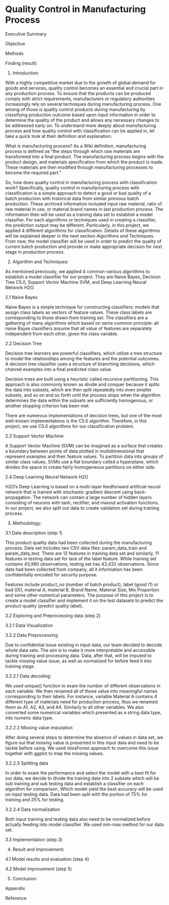 # Quality Control in Manufacturing Process

Executive Summary

Objective

Methods

Finding (result)







1.	Introduction:

With a highly competitive market due to the growth of global demand for goods and services, quality control becomes an essential and crucial part in any production process. To ensure that the products can be produced comply with strict requirements, manufacturers or regulatory authorities increasingly rely on several techniques during manufacturing process. One among of those is quality control products during manufacturing by classifying production outcome based upon input information in order to determine the quality of the product and allows any necessary changes to be addressed early on. To understand more deeply about manufacturing process and how quality control with classification can be applied in, let take a quick look at their definition and explanation.

What is manufacturing process? As a Wiki definition, manufacturing process is defined as “the steps through which raw materials are transformed into a final product. The manufacturing process begins with the product design, and materials specification from which the product is made. These materials are then modified through manufacturing processes to become the required part.”

So, how does quality control in manufacturing process with classification work? Specifically, quality control in manufacturing process with classification is a simple approach to detect a good or bad quality of a batch production with historical data from similar previous batch production. These archived information included input raw material, ratio of raw material in use, or material brand names in last production process. The information then will be used  as a training data set to establish a model classifier. For each algorithms or techniques used in creating a classifier, the prediction output may be different. Particularly, in this project, we applied 4 different algorithms for classification. Details of these algorithms will be explained deeper in the next section Algorithms and Techniques. From now, the model classifier will be used in order to predict the quality of current batch production and provide or make appropriate decision for next stage in production process.

2.	Algorithm and Techniques:

As mentioned previously, we applied 4 common various algorithms to establish a model classifier for our project. They are Naive Bayes, Decision Tree C5.0, Support Vector Machine SVM, and Deep Learning Neural Network H2O. 

2.1	Naive Bayes

Naive Bayes is a simple technique for constructing classifiers: models that assign class labels as vectors of feature values. These class labels are corresponding to those drawn from training set. The classifiers are a gathering of many algorithms which based on same common principle: all naive Bayes classifiers assume that all value of features are separately independent from each other, given the class variable.

2.2	Decision Tree

Decision tree learners are powerful classifiers, which utilize a tree structure to model the relationships among the features and the potential outcomes. A decision tree classifier uses a structure of branching decisions, which channel examples into a final predicted class value.

Decision trees are built using a heuristic called recursive partitioning. This approach is also commonly known as divide and conquer because it splits the data into subsets, which are then split repeatedly into even smaller subsets, and so on and so forth until the process stops when the algorithm determines the data within the subsets are sufficiently homogenous, or another stopping criterion has been met.

There are numerous implementations of decision trees, but one of the most well-known implementations is the C5.0 algorithm. Therefore, in this project, we use C5.0 algorithms for our classification problem.

2.3	Support Vector Machine

A Support Vector Machine (SVM) can be imagined as a surface that creates a boundary between points of data plotted in multidimensional that represent examples and their feature values. To partition data into groups of similar class values, SVMs use a flat boundary called a hyperplane, which divides the space to create fairly homogeneous partitions on either side. 

2.4	Deep Learning Neural Network H2O

H2O’s Deep Learning is based on a multi-layer feedforward artificial neural network that is trained with stochastic gradient descent using back-propagation. The network can contain a large number of hidden layers consisting of neurons with tanh, rectifier, and maxout activation functions. In our project, we also split out data to create validation set during training process.

3.	Methodology:

3.1	Data description  (step 1)

This product quality data had been collected during the manufacturing process. Data set includes two CSV data files: param_data_train and param_data_test. There are 12 features in training data set and similarly, 11 features in testing data set for lack of the label feature. While training set contains 43,960 observations, testing set has 43,432 observations. Since data had been collected from company, all it information has been confidentially encoded for security purpose. 

Features include product_no (number of batch product), label (good (1) or bad (0)), material A, material B, Brand Name, Material Size, Mix Proportion and some other numerical parameters. The purpose of this project is to create a model classifier and implement it on the test datasets to predict the product quality (predict quality label).

3.2	Exploring and Preprocessing data (step 2)

3.2.1	Data Visualization

3.2.2	Data Preprocessing

Due to confidential issue existing in input data, our team decided to decode whole data sets. The aim is to make it more interpretable and accessible during training and processing data. Data, after that, will be imputed to tackle missing value issue, as well as normalized for before feed it into training stage.

3.2.2.1	Data decoding:

We used unique() function to exam the number of different observations in each variable. We then renamed all of those value into meaningful names corresponding to their labels. For instance, variable Material A contains 4 different type of materials need for production process, thus we renamed them as A1, A2, A3, and A4. Similarly to all other variables. We also converted some numerical variables which presented as a string data type, into numeric data type.

3.2.2.2	Missing value imputation

After doing several steps to determine the absence of values in data set, we figure out that missing value is presented in this input data and need to be tackle before using. We used missForest approach to overcome this issue together with ggplot to map the missing values.
 
3.2.2.3	Splitting data

In order to exam the performance and select the model with a best fit for our data, we decide to divide the training data into 2 subsets which will be sub training and sub testing data and establish a classifier on each algorithm for comparison. Which model yield the best accuracy will be used on input testing data. Data had been split with the portion of 75% for training and 25% for testing.

3.2.2.4	Data normalization

Both input training and testing data also need to be normalized before actually feeding into model classifier. We used min-max method for our data set.




3.3	Implementation (step 3)

4.	Result and Improvement:

4.1	Model results and evaluation (step 4)

4.2	Model improvement (step 5)

5.	Conclusion:



Appendix

Reference


